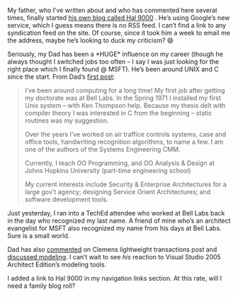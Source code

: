 My father, who I’ve written about and who has commented here several
times, finally started [his own blog called Hal
9000](http://halpierson.blogspot.com/) . He’s using Google’s new
service, which I guess means there is no RSS feed. I can’t find a link
to any syndication feed on the site. Of course, since it took him a week
to email me the address, maybe he’s looking to duck my criticism?
:smile:

Seriously, my Dad has been a \*HUGE\* influence on my career (though he
always thought I switched jobs too often – I say I was just looking for
the right place which I finally found @ MSFT). He’s been around UNIX and
C since the start. From Dad’s [first
post](http://halpierson.blogspot.com/2004/05/nag-nag-nag.html):

> I’ve been around computing for a long time! My first job after getting
> my doctorate was at Bell Labs. In the Spring 1971 I installed my first
> Unix system – with Ken Thompson help. Because my thesis delt with
> compiler theory I was interested in C from the beginning – static
> routines was my suggestion.
>
> Over the years I’ve worked on air traffice controls systems, case and
> office tools, handwriting recognition algorithms, to name a few. I am
> one of the authors of the Systems Engineering CMM.
>
> Currently, I teach OO Programming, and OO Analysis & Design at Johns
> Hopkins University (part-time engineering school)
>
> My current interests include Security & Enterprise Architectures for a
> large gov’t agency; designing Service Orient Architectures; and
> software development tools.

Just yesterday, I ran into a TechEd attendee who worked at Bell Labs
back in the day who recognized my last name. A friend of mine who’s an
architect evangelist for MSFT also recognized my name from his days at
Bell Labs. Sure is a small world.

Dad has also
[commented](http://halpierson.blogspot.com/2004/05/clemens-vasters-indigoed-lightweight.html)
on Clemens lightweight transactions post and [discussed
modeling](http://halpierson.blogspot.com/2004/05/models.html). I can’t
wait to see *his* reaction to Visual Studio 2005 Architect Edition’s
modeling tools.

I added a link to Hal 9000 in my navigation links section. At this rate,
will I need a family blog roll?

